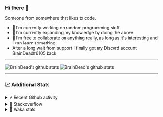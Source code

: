 ### Hi there 👋

Someone from somewhere that likes to code.

- 🔭 I’m currently working on random programming stuff.
- 🌱 I’m currently expanding my knowledge by doing the above.
- 👯 I’m free to collaborate on anything really, as long as it's interesting and I can learn something.
- After a long wait from support I finally got my Discord account BrainDead#6105 back
<hr>


<img alt="BrainDead's github stats" align="left" src="https://github-readme-stats.vercel.app/api?username=albertopoljak&count_private=true&show_icons=true&theme=radical&hide_border=true"/>
<img alt="BrainDead's github stats" align="left" src="https://github-readme-stats.vercel.app/api/top-langs/?username=albertopoljak&layout=compact&theme=radical&hide_border=true&card_width=250"/>
<br clear="left"/>

<hr>

### 📈 Additional Stats

<details>
  <summary>⚡ Recent Github activity</summary>
  <br/>

  <!--START_SECTION:activity-->
1. 🗣 Commented on [#64](https://github.com/HuyaneMatsu/hata/issues/64) in [HuyaneMatsu/hata](https://github.com/HuyaneMatsu/hata)
2. 💪 Opened PR [#64](https://github.com/HuyaneMatsu/hata/pull/64) in [HuyaneMatsu/hata](https://github.com/HuyaneMatsu/hata)
3. 🗣 Commented on [#158](https://github.com/Tortoise-Community/Tortoise-BOT/issues/158) in [Tortoise-Community/Tortoise-BOT](https://github.com/Tortoise-Community/Tortoise-BOT)
4. 🗣 Commented on [#32](https://github.com/albertopoljak/Licensy/issues/32) in [albertopoljak/Licensy](https://github.com/albertopoljak/Licensy)
5. ❗️ Closed issue [#31](https://github.com/albertopoljak/Licensy/issues/31) in [albertopoljak/Licensy](https://github.com/albertopoljak/Licensy)
  <!--END_SECTION:activity-->
</details>

<details>
  <summary>👀 Stackoverflow</summary>

  [![Omid Nikrah StackOverflow](https://github-readme-stackoverflow.vercel.app/?userID=11311072&theme=dark)](https://stackoverflow.com/users/11311072/braindead)

</details>

<details>
  <summary>🤖 Waka stats</summary>
  <br/>

  <!--START_SECTION:waka-->
![Profile Views](http://img.shields.io/badge/Profile%20Views-2-blue)

![Lines of code](https://img.shields.io/badge/From%20Hello%20World%20I%27ve%20Written-278519%20lines%20of%20code-blue)

**🐱 My Github Data** 

> 🏆 771 Contributions in the Year 2021
 > 
> 📦 148.8 kB Used in Github's Storage 
 > 
> 💼 Opted to Hire
 > 
> 📜 33 Public Repositories 
 > 
> 🔑 8 Private Repositories  
 > 
**I'm an Early 🐤** 

```text
🌞 Morning    172 commits    █████░░░░░░░░░░░░░░░░░░░░   22.25% 
🌆 Daytime    308 commits    ██████████░░░░░░░░░░░░░░░   39.84% 
🌃 Evening    201 commits    ██████░░░░░░░░░░░░░░░░░░░   26.0% 
🌙 Night      92 commits     ███░░░░░░░░░░░░░░░░░░░░░░   11.9%

```
📅 **I'm Most Productive on Tuesday** 

```text
Monday       121 commits    ████░░░░░░░░░░░░░░░░░░░░░   15.65% 
Tuesday      157 commits    █████░░░░░░░░░░░░░░░░░░░░   20.31% 
Wednesday    141 commits    ████░░░░░░░░░░░░░░░░░░░░░   18.24% 
Thursday     133 commits    ████░░░░░░░░░░░░░░░░░░░░░   17.21% 
Friday       83 commits     ██░░░░░░░░░░░░░░░░░░░░░░░   10.74% 
Saturday     60 commits     ██░░░░░░░░░░░░░░░░░░░░░░░   7.76% 
Sunday       78 commits     ██░░░░░░░░░░░░░░░░░░░░░░░   10.09%

```


📊 **This Week I Spent My Time On** 

```text
💬 Programming Languages: 
Python                   20 hrs 23 mins      ████████████████░░░░░░░░░   66.84% 
XML                      7 hrs 23 mins       ██████░░░░░░░░░░░░░░░░░░░   24.24% 
textmate                 1 hr 18 mins        █░░░░░░░░░░░░░░░░░░░░░░░░   4.29% 
CSV file                 37 mins             ░░░░░░░░░░░░░░░░░░░░░░░░░   2.07% 
Markdown                 22 mins             ░░░░░░░░░░░░░░░░░░░░░░░░░   1.25%

🐱‍💻 Projects: 
odoo_14                  30 hrs 12 mins      ████████████████████████░   98.98% 
hata                     15 mins             ░░░░░░░░░░░░░░░░░░░░░░░░░   0.82% 
culjak                   2 mins              ░░░░░░░░░░░░░░░░░░░░░░░░░   0.16% 
glovia_custom_addons     0 secs              ░░░░░░░░░░░░░░░░░░░░░░░░░   0.04%

💻 Operating System: 
Linux                    30 hrs 31 mins      █████████████████████████   100.0%

```

**I Mostly Code in Python** 

```text
Python                   29 repos            ███████████████████░░░░░░   78.38% 
Java                     4 repos             ██░░░░░░░░░░░░░░░░░░░░░░░   10.81% 
HTML                     2 repos             █░░░░░░░░░░░░░░░░░░░░░░░░   5.41% 
TypeScript               1 repo              ░░░░░░░░░░░░░░░░░░░░░░░░░   2.7% 
JavaScript               1 repo              ░░░░░░░░░░░░░░░░░░░░░░░░░   2.7%

```



 Last Updated on 20/12/2021
<!--END_SECTION:waka-->
</details>
